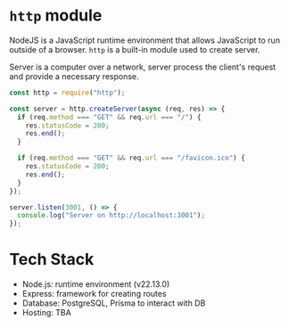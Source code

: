 # `http` module

NodeJS is a JavaScript runtime environment that allows JavaScript to run outside of a browser. `http` is a built-in module used to create server.

Server is a computer over a network, server process the client's request and provide a necessary response.

```js
const http = require("http");

const server = http.createServer(async (req, res) => {
  if (req.method === "GET" && req.url === "/") {
    res.statusCode = 200;
    res.end();
  }

  if (req.method === "GET" && req.url === "/favicon.ico") {
    res.statusCode = 200;
    res.end();
  }
});

server.listen(3001, () => {
  console.log("Server on http://localhost:3001");
});
```

# Tech Stack

- Node.js: runtime environment (v22.13.0)
- Express: framework for creating routes
- Database: PostgreSQL, Prisma to interact with DB
- Hosting: TBA
